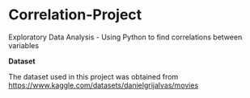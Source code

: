 # Correlation-Project
Exploratory Data Analysis - Using Python to find correlations between variables

**Dataset**

The dataset used in this project was obtained from https://www.kaggle.com/datasets/danielgrijalvas/movies

